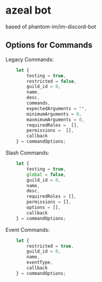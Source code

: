 # azeal bot

based of phantom-im/im-discord-bot

## Options for Commands

Legacy Commands:

```ts
    let {
        testing = true,
        restricted = false,
        guild_id = 0,
        name,
        desc,
        commands,
        expectedArguments = "",
        minimumArguments = 0,
        maxmimumArguments = 0,
        requiredRoles =  [],
        permissions =  [],
        callback
    } = commandOptions;
```

Slash Commands:

```ts
    let {
        testing = true,
        global = false,
        guild_id = 0,
        name,
        desc,
        requiredRoles = [],
        permissions = [],
        options = [],
        callback
    } = commandOptions;
```

Event Commands:

```ts
    let {
        restricted = true,
        guild_id = 0,
        name,
        eventType, 
        callback
    } = commandOptions; 
```
